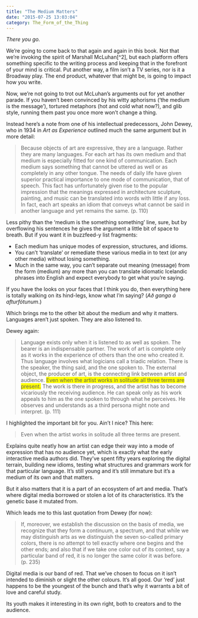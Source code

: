 ```yaml
---
title: "The Medium Matters"
date: "2015-07-25 13:03:04"
category: The_Form_of_the_Thing
---
```


*There you go.*

We’re going to come back to that again and again in this book. Not that
we’re invoking the spirit of Marshall McLuhan\[^2\], but each platform
offers something specific to the writing process and keeping that in the
forefront of your mind is critical. Put another way, a film isn’t a TV
series, nor is it a Broadway play. The end product, whatever that might
be, is going to impact how you write.

Now, we’re not going to trot out McLuhan’s arguments out for yet another
parade. If you haven’t been convinced by his witty aphorisms (‘the
medium is the message’), tortured metaphors (hot and cold what now?),
and glib style, running them past you once more won’t change a thing.

Instead here’s a note from one of his intellectual predecessors, John
Dewey, who in 1934 in *Art as Experience* outlined much the same
argument but in more detail:

> Because objects of art are expressive, they are a language. Rather
> they are many languages. For each art has its own medium and that
> medium is especially fitted for one kind of communication. Each medium
> says something that cannot be uttered as well or as completely in any
> other tongue. The needs of daily life have given superior practical
> importance to one mode of communication, that of speech. This fact has
> unfortunately given rise to the popular impression that the meanings
> expressed in architecture sculpture, painting, and music can be
> translated into words with little if any loss. In fact, each art
> speaks an idiom that conveys what cannot be said in another language
> and yet remains the same. (p. 110)

Less pithy than the ‘medium is the something something’ line, sure, but
by overflowing his sentences he gives the argument a little bit of space
to breath. But if you want it in buzzfeed-y list fragments:

-   Each medium has unique modes of expression, structures, and idioms.
-   You can’t ‘translate’ or remediate these various media in to text
    (or any other media) without losing something.
-   Much in the same way, you can’t separate out meaning (message) from
    the form (medium) any more than you can translate idiomatic
    Icelandic phrases into English and expect everybody to get what
    you’re saying.

If you have the looks on your faces that I think you do, then everything
here is totally walking on its hind-legs, know what I’m saying? (*Að
ganga á afturfótunum*.)

Which brings me to the other bit about the medium and why it matters.
Languages aren’t just spoken. They are also listened to.

Dewey again:

> Language exists only when it is listened to as well as spoken. The
> bearer is an indispensable partner. The work of art is complete only
> as it works in the experience of others than the one who created it.
> Thus language involves what logicians call a triadic relation. There
> is the speaker, the thing said, and the one spoken to. The external
> object, the producer of art, is the connecting link between artist and
> audience. <span class="highlight"
> style="background-color: yellow;">Even when the artist works in
> solitude all three terms are present.</span> The work is there in
> progress, and the artist has to become vicariously the receiving
> audience. He can speak only as his work appeals to him as the one
> spoken to through what he perceives. He observes and understands as a
> third persona might note and interpret. (p. 111)

I highlighted the important bit for you. Ain’t I nice? This here:

> Even when the artist works in solitude all three terms are present.

Explains quite neatly how an artist can edge their way into a mode of
expression that has no audience yet, which is exactly what the early
interactive media authors did. They’ve spent fifty years exploring the
digital terrain, building new idioms, testing what structures and
grammars work for that particular language. It’s still young and it’s
still immature but it’s a medium of its own and that matters.

But it also matters that it is a part of an ecosystem of art and media.
That’s where digital media borrowed or stolen a lot of its
characteristics. It’s the genetic base it mutated from.

Which leads me to this last quotation from Dewey (for now):

> If, moreover, we establish the discussion on the basis of media, we
> recognize that they form a continuum, a spectrum, and that while we
> may distinguish arts as we distinguish the seven so-called primary
> colors, there is no attempt to tell exactly where one begins and the
> other ends; and also that if we take one color out of its context, say
> a particular band of red, it is no longer the same color it was
> before. (p. 235)

Digital media is our band of red. That we’ve chosen to focus on it isn’t
intended to diminish or slight the other colours. It’s all good. Our
‘red’ just happens to be the youngest of the bunch and that’s why it
warrants a bit of love and careful study.

Its youth makes it interesting in its own right, both to creators and to
the audience.

